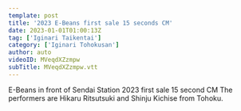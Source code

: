 ```yaml
---
template: post
title: '2023 E-Beans first sale 15 seconds CM'
date: 2023-01-01T01:00:13Z
tag: ['Iginari Taikentai']
category: ['Iginari Tohokusan']
author: auto 
videoID: MVeqdXZzmpw
subTitle: MVeqdXZzmpw.vtt
---
```

E-Beans in front of Sendai Station 2023 first sale 15 second CM
The performers are Hikaru Ritsutsuki and Shinju Kichise from Tohoku.